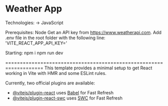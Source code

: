 # Weather App

Technologies:
-> JavaScript

Prerequisites:
Node
Get an API key from https://www.weatherapi.com. Add .env file in the root folder with the following line: 'VITE_REACT_APP_API_KEY=<your API key>' 

Starting:
  npm i 
  npm run dev


===================================================================
This template provides a minimal setup to get React working in Vite with HMR and some ESLint rules.

Currently, two official plugins are available:

- [@vitejs/plugin-react](https://github.com/vitejs/vite-plugin-react/blob/main/packages/plugin-react/README.md) uses [Babel](https://babeljs.io/) for Fast Refresh
- [@vitejs/plugin-react-swc](https://github.com/vitejs/vite-plugin-react-swc) uses [SWC](https://swc.rs/) for Fast Refresh
